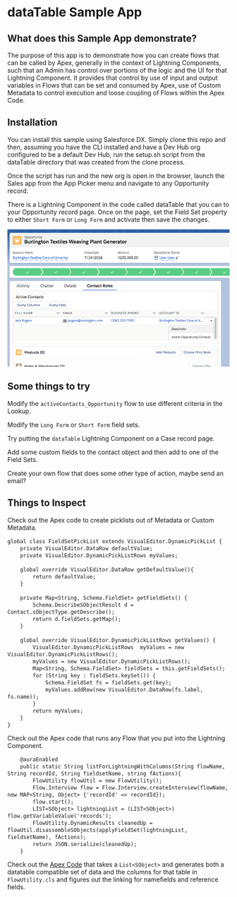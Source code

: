 # dataTable Sample App

## What does this Sample App demonstrate?
The purpose of this app is to demonstrate how you can create flows that can be called by Apex, generally in the context of Lightning Components, such that an Admin has control over portions of the logic and the UI for that Lightning Component.  It provides that control by use of input and output variables in Flows that can be set and consumed by Apex, use of Custom Metadata to control execution and loose coupling of Flows within the Apex Code.


## Installation
You can install this sample using Salesforce DX. Simply clone this repo and then, assuming you have the CLI installed and have a Dev Hub org configured to be a default Dev Hub, run the setup.sh script from the dataTable directory that was created from the clone process.

Once the script has run and the new org is open in the browser, launch the Sales app from the App Picker menu and navigate to any Opportunity record.

There is a Lightning Component in the code called dataTable that you can to your Opportunity record page.  Once on the page, set the Field Set property to either `Short Form` or `Long Form` and activate then save the changes.

![Image of Opportunity](/images/screenshot-73.png)

## Some things to try
Modify the `activeContacts_Opportunity` flow to use different criteria in the Lookup.

Modify the `Long Form` or `Short Form` field sets.

Try putting the `dataTable` Lightning Component on a Case record page.

Add some custom fields to the contact object and then add to one of the Field Sets.

Create your own flow that does some other type of action, maybe send an email?

## Things to Inspect
Check out the Apex code to create picklists out of Metadata or Custom Metadata.
```
global class FieldSetPickList extends VisualEditor.DynamicPickList {
    private VisualEditor.DataRow defaultValue;
    private VisualEditor.DynamicPickListRows myValues;
    
    global override VisualEditor.DataRow getDefaultValue(){
        return defaultValue;
    }

    private Map<String, Schema.FieldSet> getFieldSets() {
        Schema.DescribeSObjectResult d = Contact.sObjectType.getDescribe();
        return d.fieldSets.getMap();
    }

    global override VisualEditor.DynamicPickListRows getValues() {
        VisualEditor.DynamicPickListRows  myValues = new VisualEditor.DynamicPickListRows();
        myValues = new VisualEditor.DynamicPickListRows();
        Map<String, Schema.FieldSet> fieldSets = this.getFieldSets();
        for (String key : fieldSets.keySet()) {
            Schema.FieldSet fs = fieldSets.get(key);
            myValues.addRow(new VisualEditor.DataRow(fs.label, fs.name));
        }
        return myValues;
    }
}
```

Check out the Apex code that runs any Flow that you put into the Lightning Component.
```
    @auraEnabled
    public static String listForLightningWithColumns(String flowName, String recordId, String fieldsetName, string fActions){
        FlowUtility flowUtil = new FlowUtility();
        Flow.Interview flow = Flow.Interview.createInterview(flowName, new MAP<String, Object> {'recordId' => recordId});
        flow.start();
        LIST<SObject> lightningList = (LIST<SObject>) flow.getVariableValue('records');
        FlowUtility.DynamicResults cleanedUp = flowUtil.disassembleSObjects(applyFieldSet(lightningList, fieldsetName), fActions);
        return JSON.serialize(cleanedUp);
    }
```
Check out the [Apex Code](/force-app/main/default/classes/FlowUtility.cls#L3) that takes a `List<SObject>` and generates both a datatable compatible set of data and the columns for that table in `FlowUtility.cls` and figures out the linking for namefields and reference fields.




